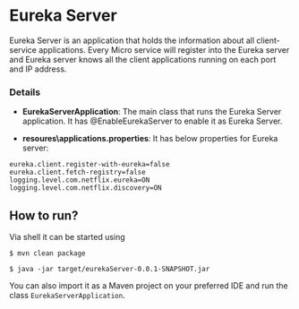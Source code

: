 # Eureka Server

Eureka Server is an application that holds the information about all client-service applications. Every Micro service will register into the Eureka server and Eureka server knows all the client applications running on each port and IP address.

### Details

- __EurekaServerApplication__: The main class that runs the Eureka Server application. It has @EnableEurekaServer to enable it as Eureka Server.

- __resoures\applications.properties__: It has below properties for Eureka server:

````properties
eureka.client.register-with-eureka=false
eureka.client.fetch-registry=false
logging.level.com.netflix.eureka=ON
logging.level.com.netflix.discovery=ON
````

## How to run?

Via shell it can be started using

```
$ mvn clean package
```

```
$ java -jar target/eurekaServer-0.0.1-SNAPSHOT.jar
```

You can also import it as a Maven project on your preferred IDE and run the class `EurekaServerApplication`.

